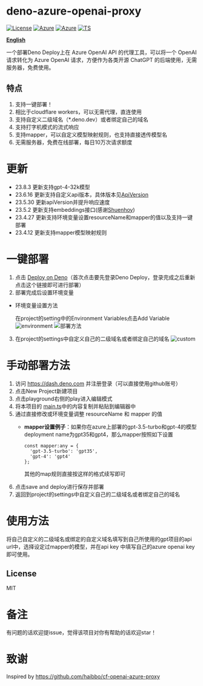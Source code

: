 # deno-azure-openai-proxy
[![License](https://badgen.net/badge/license/MIT/cyan)](https://github.com/hbsgithub/deno-azure-openai-proxy/blob/main/LICENSE)
[![Azure](https://badgen.net/badge/icon/Azure?icon=azure&label)](https://github.com/hbsgithub/deno-azure-openai-proxy)
[![Azure](https://badgen.net/badge/icon/OpenAI?icon=azure&label)](https://github.com/hbsgithub/deno-azure-openai-proxy)
[![TS](https://badgen.net/badge/icon/typescript?icon=typescript&label)](https://github.com/hbsgithub/deno-azure-openai-proxy)

 **[English](https://github.com/hbsgithub/deno-azure-openai-proxy/blob/main/README_en.md)**

一个部署Deno Deploy上在 Azure OpenAI API 的代理工具，可以将一个 OpenAI 请求转化为 Azure OpenAI 请求，方便作为各类开源 ChatGPT 的后端使用，无需服务器，免费使用。
## 特点
1. 支持一键部署！
2. 相比于cloudflare workers，可以无需代理，直连使用
3. 支持自定义二级域名（*.deno.dev）或者绑定自己的域名
4. 支持打字机模式的流式响应
5. 支持mapper，可以自定义模型映射规则，也支持直接透传模型名
6. 无需服务器，免费在线部署，每日10万次请求额度
# 更新
- 23.8.3 更新支持gpt-4-32k模型
- 23.6.16 更新支持自定义api版本，具体版本见[ApiVersion](https://learn.microsoft.com/zh-cn/azure/cognitive-services/openai/reference)
- 23.5.30 更新apiVersion并提升响应速度
- 23.5.2 更新支持embeddings接口(感谢[Shuenhoy](https://github.com/Shuenhoy/deno-azure-openai-proxy))
- 23.4.27 更新支持环境变量设置resourceName和mapper的值以及支持一键部署
- 23.4.12 更新支持mapper模型映射规则
# 一键部署
1. 点击 [Deploy on Deno](https://dash.deno.com/new?url=https://raw.githubusercontent.com/hbsgithub/deno-azure-openai-proxy/main/main.ts)（首次点击要先登录Deno Deploy，登录完成之后重新点击这个链接即可进行部署）
2. 部署完成后设置环境变量
- 环境变量设置方法
  
  在project的setting中的Environment Variables点击Add Variable
![environment](https://raw.githubusercontent.com/hbsgithub/deno-azure-openai-proxy/main/img/Environment%20Variables.png)
![部署方法](https://user-images.githubusercontent.com/1295315/233124125-1ea95665-ffab-4b5c-a7ba-26f31f1bb0b3.png)
3. 在project的settings中自定义自己的二级域名或者绑定自己的域名
![custom](https://raw.githubusercontent.com/hbsgithub/deno-azure-openai-proxy/main/img/custom%20url.png)
# 手动部署方法
1. 访问 https://dash.deno.com 并注册登录（可以直接使用github账号）
2. 点击New Project新建项目
3. 点击playground右侧的play进入编辑模式
4. 将本项目的 [main.ts](https://github.com/hbsgithub/deno-azure-openai-proxy/blob/main/main.ts)中的内容复制并粘贴到编辑器中
5. 通过直接修改或环境变量调整 resourceName 和 mapper 的值
   - **mapper设置例子**：如果你在azure上部署的gpt-3.5-turbo和gpt-4的模型deployment name为gpt35和gpt4，那么mapper按照如下设置

     ```
     const mapper:any = {
       'gpt-3.5-turbo': 'gpt35',
       'gpt-4': 'gpt4' 
     };
     ```
     其他的map规则直接按这样的格式续写即可
6. 点击save and deploy进行保存并部署
7. 返回到project的settings中自定义自己的二级域名或者绑定自己的域名
# 使用方法
将自己自定义的二级域名或绑定的自定义域名填写到自己所使用的gpt项目的api url中，选择设定过mapper的模型，并在api key 中填写自己的azure openai key即可使用。
## License
MIT

# 备注
有问题的话欢迎提issue，觉得该项目对你有帮助的话欢迎star！

# 致谢
Inspired by https://github.com/haibbo/cf-openai-azure-proxy




